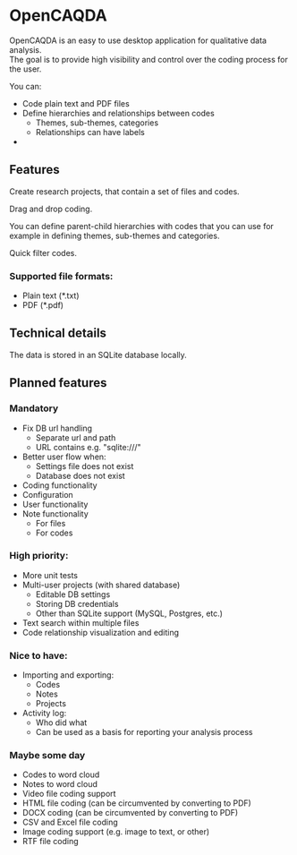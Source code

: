 # OpenCAQDA

OpenCAQDA is an easy to use desktop application for qualitative data analysis.  
The goal is to provide high visibility and control over the coding process for the user.

You can:

- Code plain text and PDF files
- Define hierarchies and relationships between codes
    - Themes, sub-themes, categories
    - Relationships can have labels
-

## Features

Create research projects, that contain a set of files and codes.

Drag and drop coding.

You can define parent-child hierarchies with codes that you can use for
example in defining themes, sub-themes and categories.

Quick filter codes.

### Supported file formats:

- Plain text (*.txt)
- PDF (*.pdf)

## Technical details

The data is stored in an SQLite database locally.

## Planned features

### Mandatory

- Fix DB url handling
    - Separate url and path
    - URL contains e.g. "sqlite:///"
- Better user flow when:
    - Settings file does not exist
    - Database does not exist
- Coding functionality
- Configuration
- User functionality
- Note functionality
    - For files
    - For codes

### High priority:

- More unit tests
- Multi-user projects (with shared database)
    - Editable DB settings
    - Storing DB credentials
    - Other than SQLite support (MySQL, Postgres, etc.)
- Text search within multiple files
- Code relationship visualization and editing

### Nice to have:

- Importing and exporting:
    - Codes
    - Notes
    - Projects
- Activity log:
    - Who did what
    - Can be used as a basis for reporting your analysis process

### Maybe some day

- Codes to word cloud
- Notes to word cloud
- Video file coding support
- HTML file coding (can be circumvented by converting to PDF)
- DOCX coding (can be circumvented by converting to PDF)
- CSV and Excel file coding
- Image coding support (e.g. image to text, or other)
- RTF file coding
